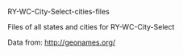 
RY-WC-City-Select-cities-files

Files of all states and cities for RY-WC-City-Select

Data from: http://geonames.org/
